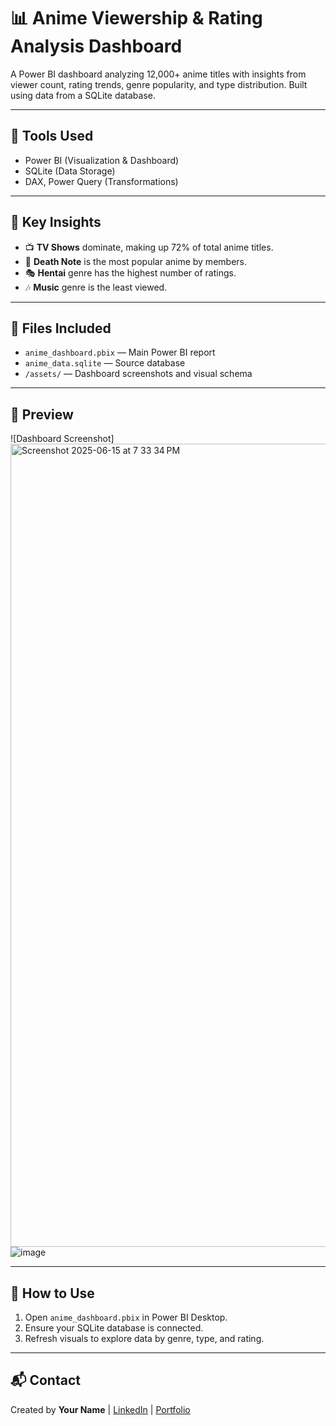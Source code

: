 # 📊 Anime Viewership & Rating Analysis Dashboard

A Power BI dashboard analyzing 12,000+ anime titles with insights from viewer count, rating trends, genre popularity, and type distribution. Built using data from a SQLite database.

---

## 🔧 Tools Used
- Power BI (Visualization & Dashboard)
- SQLite (Data Storage)
- DAX, Power Query (Transformations)

---

## 📌 Key Insights
- 📺 **TV Shows** dominate, making up 72% of total anime titles.
- 🥇 **Death Note** is the most popular anime by members.
- 🎭 **Hentai** genre has the highest number of ratings.
- 🎶 **Music** genre is the least viewed.

---

## 📁 Files Included
- `anime_dashboard.pbix` — Main Power BI report
- `anime_data.sqlite` — Source database
- `/assets/` — Dashboard screenshots and visual schema

---

## 📸 Preview

![Dashboard Screenshot]
<img width="1285" alt="Screenshot 2025-06-15 at 7 33 34 PM" src="https://github.com/user-attachments/assets/cb0d79a9-52a7-449b-b644-15c52411220e" />
![image](https://github.com/user-attachments/assets/2658f94f-ab28-4c69-aba4-63a2f7fa97e9)


---

## 🚀 How to Use
1. Open `anime_dashboard.pbix` in Power BI Desktop.
2. Ensure your SQLite database is connected.
3. Refresh visuals to explore data by genre, type, and rating.

---

## 📬 Contact
Created by **Your Name** | [LinkedIn](www.linkedin.com/in/shourya-pratap-singh) | [Portfolio](https://github.com/geekgamer143)
